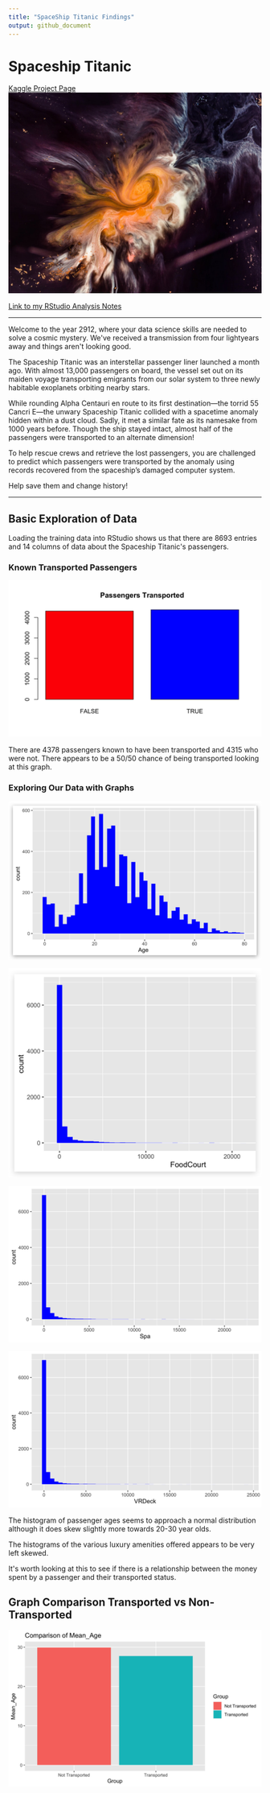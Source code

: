 ```yaml
---
title: "SpaceShip Titanic Findings"
output: github_document
---
```


# Spaceship Titanic
[Kaggle Project Page](https://www.kaggle.com/competitions/spaceship-titanic)
![Spaceship Titanic Hero Image](https://github.com/somas1/CT/blob/main/Spaceship%20Titanic/joel-filipe-QwoNAhbmLLo-unsplash.jpg)

[Link to my RStudio Analysis Notes](https://github.com/somas1/CT/blob/main/Spaceship%20Titanic/Spaceship-Titanic.Rmd)

---

Welcome to the year 2912, where your data science skills are needed to solve a cosmic mystery. We've received a transmission from four lightyears away and things aren't looking good.

The Spaceship Titanic was an interstellar passenger liner launched a month ago. With almost 13,000 passengers on board, the vessel set out on its maiden voyage transporting emigrants from our solar system to three newly habitable exoplanets orbiting nearby stars.

While rounding Alpha Centauri en route to its first destination—the torrid 55 Cancri E—the unwary Spaceship Titanic collided with a spacetime anomaly hidden within a dust cloud. Sadly, it met a similar fate as its namesake from 1000 years before. Though the ship stayed intact, almost half of the passengers were transported to an alternate dimension!

To help rescue crews and retrieve the lost passengers, you are challenged to predict which passengers were transported by the anomaly using records recovered from the spaceship’s damaged computer system.

Help save them and change history!

---

## Basic Exploration of Data

Loading the training data into RStudio shows us that there are 8693 entries and 14 columns of data about the Spaceship Titanic's passengers.

### Known Transported Passengers

![Transported Passengers](https://github.com/somas1/CT/blob/main/Spaceship%20Titanic/spaceship-titanic/transported_bar_graph.png)

There are 4378 passengers known to have been transported and 4315 who were not. There appears to be a 50/50 chance of being transported looking at this graph.

### Exploring Our Data with Graphs

![Age Histogram](https://github.com/somas1/CT/blob/main/Spaceship%20Titanic/spaceship-titanic/Age%20Histogrampng.png)

![FoodCourt-Histogram](https://github.com/somas1/CT/blob/main/Spaceship%20Titanic/spaceship-titanic/FoodCourt-Histogram.png)

![Spa-Histogram](https://github.com/somas1/CT/blob/main/Spaceship%20Titanic/spaceship-titanic/Spa-Histogram.png)

![VRDeck-Histogram](https://github.com/somas1/CT/blob/main/Spaceship%20Titanic/spaceship-titanic/VRDeck-Histogram.png)

The histogram of passenger ages seems to approach a normal distribution although it does skew slightly more towards 20-30 year olds. 

The histograms of the various luxury amenities offered appears to be very left skewed.

It's worth looking at this to see if there is a relationship between the money spent by a passenger and their transported status.

## Graph Comparison Transported vs Non-Transported

![Mean_Age](https://github.com/somas1/CT/blob/main/Spaceship%20Titanic/spaceship-titanic/Mean_Age.png)







